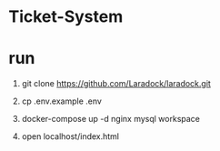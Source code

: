 # Ticket-System

# run

1. git clone https://github.com/Laradock/laradock.git

2. cp .env.example .env

3. docker-compose up -d nginx mysql workspace

4. open localhost/index.html
